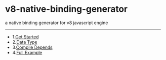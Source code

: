 # v8-native-binding-generator
a native binding generator for v8 javascript engine

----------------------------------------------------
* 1.[Get Started](https://github.com/drawapp8/v8-native-binding-generator/wiki/get-started)
* 2.[Data Type](https://github.com/drawapp8/v8-native-binding-generator/wiki/data-type)
* 3.[Compile Depends](https://github.com/drawapp8/v8-native-binding-generator/wiki/compile-depends)
* 4.[Full Example](https://github.com/drawapp8/v8-native-binding-generator/wiki/full-example)

